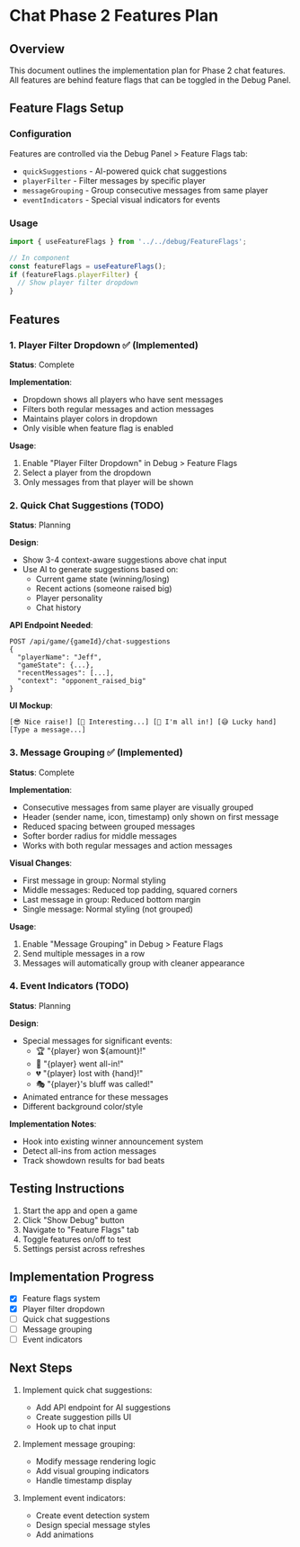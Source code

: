 # Chat Phase 2 Features Plan

## Overview
This document outlines the implementation plan for Phase 2 chat features. All features are behind feature flags that can be toggled in the Debug Panel.

## Feature Flags Setup

### Configuration
Features are controlled via the Debug Panel > Feature Flags tab:
- `quickSuggestions` - AI-powered quick chat suggestions
- `playerFilter` - Filter messages by specific player
- `messageGrouping` - Group consecutive messages from same player
- `eventIndicators` - Special visual indicators for events

### Usage
```typescript
import { useFeatureFlags } from '../../debug/FeatureFlags';

// In component
const featureFlags = useFeatureFlags();
if (featureFlags.playerFilter) {
  // Show player filter dropdown
}
```

## Features

### 1. Player Filter Dropdown ✅ (Implemented)
**Status**: Complete

**Implementation**:
- Dropdown shows all players who have sent messages
- Filters both regular messages and action messages
- Maintains player colors in dropdown
- Only visible when feature flag is enabled

**Usage**:
1. Enable "Player Filter Dropdown" in Debug > Feature Flags
2. Select a player from the dropdown
3. Only messages from that player will be shown

### 2. Quick Chat Suggestions (TODO)
**Status**: Planning

**Design**:
- Show 3-4 context-aware suggestions above chat input
- Use AI to generate suggestions based on:
  - Current game state (winning/losing)
  - Recent actions (someone raised big)
  - Player personality
  - Chat history

**API Endpoint Needed**:
```
POST /api/game/{gameId}/chat-suggestions
{
  "playerName": "Jeff",
  "gameState": {...},
  "recentMessages": [...],
  "context": "opponent_raised_big"
}
```

**UI Mockup**:
```
[😎 Nice raise!] [🤔 Interesting...] [💪 I'm all in!] [😅 Lucky hand]
[Type a message...]
```

### 3. Message Grouping ✅ (Implemented)
**Status**: Complete

**Implementation**:
- Consecutive messages from same player are visually grouped
- Header (sender name, icon, timestamp) only shown on first message
- Reduced spacing between grouped messages
- Softer border radius for middle messages
- Works with both regular messages and action messages

**Visual Changes**:
- First message in group: Normal styling
- Middle messages: Reduced top padding, squared corners
- Last message in group: Reduced bottom margin
- Single message: Normal styling (not grouped)

**Usage**:
1. Enable "Message Grouping" in Debug > Feature Flags
2. Send multiple messages in a row
3. Messages will automatically group with cleaner appearance

### 4. Event Indicators (TODO)
**Status**: Planning

**Design**:
- Special messages for significant events:
  - 🏆 "{player} won ${amount}!"
  - 📢 "{player} went all-in!"
  - 💔 "{player} lost with {hand}!"
  - 🎭 "{player}'s bluff was called!"
- Animated entrance for these messages
- Different background color/style

**Implementation Notes**:
- Hook into existing winner announcement system
- Detect all-ins from action messages
- Track showdown results for bad beats

## Testing Instructions

1. Start the app and open a game
2. Click "Show Debug" button
3. Navigate to "Feature Flags" tab
4. Toggle features on/off to test
5. Settings persist across refreshes

## Implementation Progress

- [x] Feature flags system
- [x] Player filter dropdown
- [ ] Quick chat suggestions
- [ ] Message grouping
- [ ] Event indicators

## Next Steps

1. Implement quick chat suggestions:
   - Add API endpoint for AI suggestions
   - Create suggestion pills UI
   - Hook up to chat input

2. Implement message grouping:
   - Modify message rendering logic
   - Add visual grouping indicators
   - Handle timestamp display

3. Implement event indicators:
   - Create event detection system
   - Design special message styles
   - Add animations